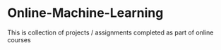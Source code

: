# Online-Machine-Learning
This is collection of projects / assignments completed as part of online courses
